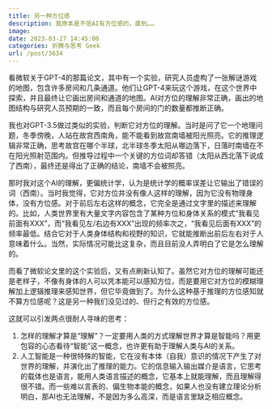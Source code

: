 ```yaml
---
title: 另一种方位感
description: 我原本是不信AI有方位感的，直到……
image: 
date: 2023-03-27 14:45:00
categories: 折腾与思考 Geek
url: /post/3634
---
```


看微软关于GPT-4的那篇论文，其中有一个实验，研究人员虚构了一张解谜游戏的地图，包含许多房间和几条通道。他们让GPT-4来玩这个游戏，在这个世界中探索，并且最终让它画出房间和通道的地图。AI对方位的理解非常正确，画出的地图结构与研究人员预期的一致，而且每个房间的门的数量都推断正确。

我也对GPT-3.5做过类似的实验，判断它对方位的理解。当时是问了它一个地理问题，冬季傍晚，人站在故宫西南角，能不能看到故宫南墙被阳光照亮。它的推理逻辑非常正确，思考故宫在哪个半球，北半球冬季太阳从哪边落下，日落时南墙在不在阳光照射范围内。但推导过程中一个关键的方位词却答错（太阳从西北落下说成了西南），最终还是得出了正确的结论，南墙不会被照亮。

那时我对这个AI的理解，更偏统计学，认为是统计学的概率误差让它输出了错误的词（西南）。当时我觉得，它对方位并没有像人这样的理解，因为它没有物理身体，没有方位感。对于前后左右这样的概念，它完全是通过文字里的描述来理解的。比如，人类世界里有大量文字内容包含了某种方位和身体关系的模式“我看见前面有XXX”，而“我看见左/右边有XXX”出现的频率次之，“我看见后面有XXX”的频率最低。结合它对于人类身体结构和视野的知识，它就能推断出前后左右对于人意味着什么。当然，实际情况可能比这复杂，而且目前没人弄明白了它是怎么理解的。

而看了微软论文里的这个实验后，又有点刷新认知了。虽然它对方位的理解可能还是老样子，不像有身体的人可以凭本能可以感知方位，而是要用它对方位的模糊理解加上逻辑推理来感知世界，但它毕竟做到了。为什么这种基于推理的方位感知就不算方位感呢？这是另一种我们没见过的、但行之有效的方位感。

这就可以引发两点很耐人寻味的思考：

1. 怎样的理解才算是“理解”？一定要用人类的方式理解世界才算是智能吗？用更包容的心态看待“智能”这一概念，也许更有助于理解人类与AI的关系。
2. 人工智能是一种很特殊的智能，它在没有本体（自我）意识的情况下产生了对世界的理解，并演化出了推理的能力。它的信息输入输出媒介是语言，它思考的载体也是语言，能用人类语言描述的概念，它基本上就能理解，而且理解得很不错。而一些难以言表的、偏生物本能的概念，如果人也没有建立理论分析明白，那AI也无法理解，不是因为多么高深，而是语言里缺乏相应概念。
